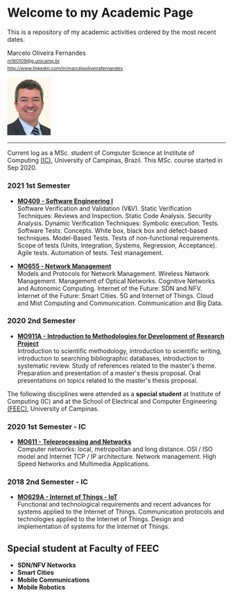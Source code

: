 # Welcome to my Academic Page

This is a repository of my academic activities ordered by the most recent dates.  


Marcelo Oliveira Fernandes  
<span style="font-size:8pt"> m160109@g.unicamp.br  
http://www.linkedin.com/in/marcelooliveirafernandes  </span>

<img src="https://github.com/marceloofernandes/Academic/blob/963bb81ab1253b436b1dd0fe5b1861402a891b36/pictures/IMG_7343%20copy_.jpg" width="100" >

---

Current log as a MSc. student of Computer Science at Institute of Computing [(IC)](https://ic.unicamp.br/en/), University of Campinas, Brazil. This MSc. course started in Sep 2020.  

### 2021 1st Semester

- **[MO409 - Software Engineering I](MO409-SoftwareEngineering1.md)**  
Software Verification and Validation (V&V). Static Verification Techniques: Reviews and Inspection. Static Code Analysis. Security Analysis. Dynamic Verification Techniques: Symbolic execution. Tests. Software Tests: Concepts. White box, black box and defect-based techniques. Model-Based Tests. Tests of non-functional requirements. Scope of tests (Units, Integration, Systems, Regression, Acceptance). Agile tests. Automation of tests. Test management.  


- **[MO655 - Network Management](MO655-NetworkManagement.md)**  
Models and Protocols for Network Management. Wireless Network Management. Management of Optical Networks. Cognitive Networks and Autonomic Computing. Internet of the Future: SDN and NFV. Internet of the Future: Smart Cities. 5G and Internet of Things. Cloud and Mist Computing and Communication. Communication and Big Data.  


### 2020 2nd Semester

- **[MO911A - Introduction to Methodologies for Development of Research Project](MO911-IntroductionMethodologiesDevelopmentResearchProject.md)**  
Introduction to scientific methodology, introduction to scientific writing, introduction to searching bibliographic databases, introduction to systematic review. Study of references related to the master's theme. Preparation and presentation of a master's thesis proposal. Oral presentations on topics related to the master's thesis proposal.


The following disciplines were attended as a **special student** at Institute of Computing (IC) and at the School of Electrical and Computer Engineering [(FEEC)](https://www.fee.unicamp.br/?language=en), University of Campinas.

### 2020 1st Semester - IC

- **[MO611 - Teleprocessing and Networks](MO611-TeleprocessingAndNetworks.md)**  
Computer networks: local, metropolitan and long distance. OSI / ISO model and Internet TCP / IP architecture. Network management. High Speed Networks and Multimedia Applications.

### 2018 2nd Semester - IC

- **[MO629A - Internet of Things - IoT]()**  
Functional and technological requirements and recent advances for systems applied to the Internet of Things. Communication protocols and technologies applied to the Internet of Things. Design and implementation of systems for the Internet of Things.  



## Special student at Faculty of FEEC

- **SDN/NFV Networks**
- **Smart Cities**
- **Mobile Communications**
- **Mobile Robotics**
